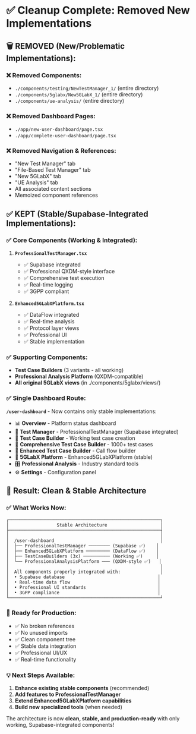 # ✅ Cleanup Complete: Removed New Implementations

## 🗑️ **REMOVED (New/Problematic Implementations):**

### ❌ **Removed Components:**
- `./components/testing/NewTestManager_1/` (entire directory)
- `./components/5glabx/New5GLabX_1/` (entire directory)  
- `./components/ue-analysis/` (entire directory)

### ❌ **Removed Dashboard Pages:**
- `./app/new-user-dashboard/page.tsx`
- `./app/complete-user-dashboard/page.tsx`

### ❌ **Removed Navigation & References:**
- "New Test Manager" tab
- "File-Based Test Manager" tab  
- "New 5GLabX" tab
- "UE Analysis" tab
- All associated content sections
- Memoized component references

## ✅ **KEPT (Stable/Supabase-Integrated Implementations):**

### ✅ **Core Components (Working & Integrated):**
1. **`ProfessionalTestManager.tsx`** 
   - ✅ Supabase integrated
   - ✅ Professional QXDM-style interface
   - ✅ Comprehensive test execution
   - ✅ Real-time logging
   - ✅ 3GPP compliant

2. **`Enhanced5GLabXPlatform.tsx`**
   - ✅ DataFlow integrated  
   - ✅ Real-time analysis
   - ✅ Protocol layer views
   - ✅ Professional UI
   - ✅ Stable implementation

### ✅ **Supporting Components:**
- **Test Case Builders** (3 variants - all working)
- **Professional Analysis Platform** (QXDM-compatible)
- **All original 5GLabX views** (in ./components/5glabx/views/)

### ✅ **Single Dashboard Route:**
**`/user-dashboard`** - Now contains only stable implementations:
- 📊 **Overview** - Platform status dashboard
- 🧪 **Test Manager** - ProfessionalTestManager (Supabase integrated)
- 📁 **Test Case Builder** - Working test case creation
- 📁 **Comprehensive Test Case Builder** - 1000+ test cases  
- 📁 **Enhanced Test Case Builder** - Call flow builder
- 📡 **5GLabX Platform** - Enhanced5GLabXPlatform (stable)
- 🎛️ **Professional Analysis** - Industry standard tools
- ⚙️ **Settings** - Configuration panel

## 🎯 **Result: Clean & Stable Architecture**

### **✅ What Works Now:**
```
┌─────────────────────────────────────────────────────────┐
│                  Stable Architecture                    │
├─────────────────────────────────────────────────────────┤
│                                                         │
│  /user-dashboard                                        │
│  ├── ProfessionalTestManager ──────── (Supabase ✅)    │
│  ├── Enhanced5GLabXPlatform ───────── (DataFlow ✅)    │
│  ├── TestCaseBuilders (3x) ────────── (Working ✅)     │
│  └── ProfessionalAnalysisPlatform ─── (QXDM-style ✅)   │
│                                                         │
│  All components properly integrated with:               │
│  • Supabase database                                   │
│  • Real-time data flow                                 │
│  • Professional UI standards                           │
│  • 3GPP compliance                                     │
└─────────────────────────────────────────────────────────┘
```

### **🚀 Ready for Production:**
- ✅ No broken references
- ✅ No unused imports  
- ✅ Clean component tree
- ✅ Stable data integration
- ✅ Professional UI/UX
- ✅ Real-time functionality

### **💡 Next Steps Available:**
1. **Enhance existing stable components** (recommended)
2. **Add features to ProfessionalTestManager** 
3. **Extend Enhanced5GLabXPlatform capabilities**
4. **Build new specialized tools** (when needed)

The architecture is now **clean, stable, and production-ready** with only working, Supabase-integrated components!